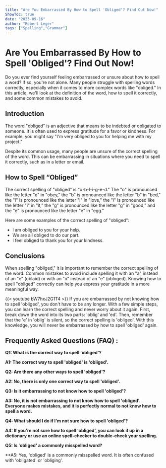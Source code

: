 ```yaml
---
title: "Are You Embarrassed By How to Spell 'Obliged'? Find Out Now!"
ShowToc: true 
date: "2023-09-16"
author: "Robert Leger" 
tags: ["Spelling","Grammar"]
---
```

# Are You Embarrassed By How to Spell 'Obliged'? Find Out Now!

Do you ever find yourself feeling embarrassed or unsure about how to spell a word? If so, you're not alone. Many people struggle with spelling words correctly, especially when it comes to more complex words like "obliged." In this article, we'll look at the definition of the word, how to spell it correctly, and some common mistakes to avoid.

## Introduction

The word "obliged" is an adjective that means to be indebted or obligated to someone. It is often used to express gratitude for a favor or kindness. For example, you might say "I'm very obliged to you for helping me with my project."

Despite its common usage, many people are unsure of the correct spelling of the word. This can be embarrassing in situations where you need to spell it correctly, such as in a letter or email.

## How to Spell “Obliged”

The correct spelling of "obliged" is "o-b-l-i-g-e-d." The "o" is pronounced like the letter "o" in "obey," the "b" is pronounced like the letter "b" in "bed," the "l" is pronounced like the letter "l" in "love," the "i" is pronounced like the letter "i" in "it," the "g" is pronounced like the letter "g" in "good," and the "e" is pronounced like the letter "e" in "egg."

Here are some examples of the correct spelling of "obliged":

* I am obliged to you for your help.
* We are all obliged to do our part.
* I feel obliged to thank you for your kindness.

## Conclusions

When spelling "obliged," it is important to remember the correct spelling of the word. Common mistakes to avoid include spelling it with an "a" instead of an "e" (oblaid) or with an "o" instead of an "e" (obloged). Knowing how to spell "obliged" correctly can help you express your gratitude in a more meaningful way.

{{< youtube bW7hxJ2G1T4 >}} 
If you are embarrassed by not knowing how to spell 'obliged', you don't have to be any longer. With a few simple steps, you can learn the correct spelling and never worry about it again. First, break down the word into its two parts: 'oblig' and 'ed'. Then, remember that the 'e' in 'oblig' is silent, so the correct spelling is 'obliged'. With this knowledge, you will never be embarrassed by how to spell 'obliged' again.

## Frequently Asked Questions (FAQ) :
**Q1: What is the correct way to spell 'obliged'?**

**A1: The correct way to spell 'obliged' is 'obliged'.**

**Q2: Are there any other ways to spell 'obliged'?**

**A2: No, there is only one correct way to spell 'obliged'.**

**Q3: Is it embarrassing to not know how to spell 'obliged'?**

**A3: No, it is not embarrassing to not know how to spell 'obliged'. Everyone makes mistakes, and it is perfectly normal to not know how to spell a word.**

**Q4: What should I do if I'm not sure how to spell 'obliged'?**

**A4: If you're not sure how to spell 'obliged', you can look it up in a dictionary or use an online spell-checker to double-check your spelling.**

**Q5: Is 'obliged' a commonly misspelled word?**

**A5: Yes, 'obliged' is a commonly misspelled word. It is often confused with 'obligated' or 'obliging'.





